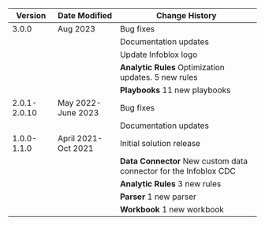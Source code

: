 | **Version**   | **Date Modified**              | **Change History**                          |
|---------------|--------------------------------|---------------------------------------------|
| 3.0.0         | Aug 2023                       | Bug fixes                                   
|               |                                | Documentation updates                       
|               |                                | Update Infoblox logo                        
|               |                                | **Analytic Rules** Optimization updates. 5 new rules
|               |                                | **Playbooks** 11 new playbooks
| 2.0.1-2.0.10  | May 2022-June 2023             | Bug fixes
|               |                                | Documentation updates
| 1.0.0-1.1.0   | April 2021-Oct 2021            | Initial solution release |
|               |                                | **Data Connector** New custom data connector for the Infoblox CDC
|               |                                | **Analytic Rules** 3 new rules
|               |                                | **Parser** 1 new parser
|               |                                | **Workbook** 1 new workbook
